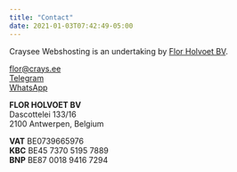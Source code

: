 ```yaml
---
title: "Contact"
date: 2021-01-03T07:42:49-05:00
---
```


Craysee Webshosting is an undertaking by [Flor Holvoet BV](https://www.florholvoet.be/).

[flor@crays.ee](mailto:flor@crays.ee)  
[Telegram](http://telegram.me/holvoet)  
[WhatsApp](https://wa.me/32487435066)  

**FLOR HOLVOET BV**  
Dascottelei 133/16  
2100 Antwerpen, Belgium

**VAT** BE0739665976  
**KBC** BE45 7370 5195 7889  
**BNP** BE87 0018 9416 7294